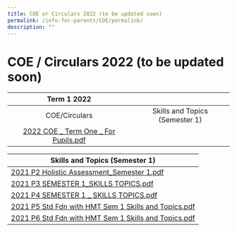 ```yaml
---
title: COE or Circulars 2022 (to be updated soon)
permalink: /info-for-parents/COE/permalink/
description: ""
---
```

COE / Circulars 2022 (to be updated soon)
=========================================
| Term 1 2022 	|  	|
|:---:	|:---:	|
| COE/Circulars 	| Skills and Topics (Semester 1) 	|
| [2022 COE _ Term One _ For Pupils.pdf](/files/2022%20COE%20_%20Term%20One%20_%20For%20Pupils%20(1).pdf) 	|  	|


| Skills and Topics (Semester 1) 	|
|---	|
| [2021 P2 Holistic Assessment_Semester 1.pdf](/files/p2.pdf) 	|
| [2021 P3 SEMESTER 1_SKILLS TOPICS.pdf](/files/p3.pdf) 	|
| [2021 P4 SEMESTER 1 _ SKILLS TOPICS.pdf](/files/p4.pdf) 	|
| [2021 P5 Std Fdn with HMT Sem 1 Skills and Topics.pdf](/files/p5.pdf) 	|
| [2021 P6 Std Fdn with HMT Sem 1 Skills and Topics.pdf](/files/p6.pdf) 	|